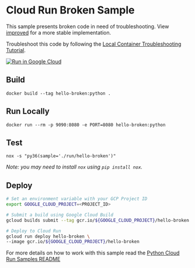 # Cloud Run Broken Sample

This sample presents broken code in need of troubleshooting. View [improved](main.py#L43) for a more stable implementation. 

Troubleshoot this code by following the [Local Container Troubleshooting Tutorial](http://cloud.google.com/run/docs/tutorials/local-troubleshooting).

[![Run in Google Cloud][run_img]][run_link]

[run_img]: https://storage.googleapis.com/cloudrun/button.svg
[run_link]: https://console.cloud.google.com/cloudshell/editor?shellonly=true&cloudshell_image=gcr.io/cloudrun/button&cloudshell_git_repo=https://github.com/GoogleCloudPlatform/python-docs-samples&cloudshell_working_dir=run/hello-broken

## Build

```
docker build --tag hello-broken:python .
```

## Run Locally

```
docker run --rm -p 9090:8080 -e PORT=8080 hello-broken:python
```

## Test

```
nox -s "py36(sample='./run/hello-broken')"
```

_Note: you may need to install `nox` using `pip install nox`._

## Deploy

```sh
# Set an environment variable with your GCP Project ID
export GOOGLE_CLOUD_PROJECT=<PROJECT_ID>

# Submit a build using Google Cloud Build
gcloud builds submit --tag gcr.io/${GOOGLE_CLOUD_PROJECT}/hello-broken

# Deploy to Cloud Run
gcloud run deploy hello-broken \
--image gcr.io/${GOOGLE_CLOUD_PROJECT}/hello-broken 
```


For more details on how to work with this sample read the [Python Cloud Run Samples README](https://github.com/GoogleCloudPlatform/python-docs-samples/tree/master/run)

